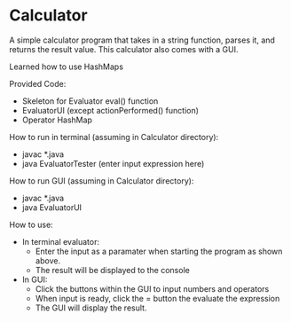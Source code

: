 # Calculator

A simple calculator program that takes in a string function, parses it, and returns the result value.
This calculator also comes with a GUI.

Learned how to use HashMaps

Provided Code:
- Skeleton for Evaluator eval() function
- EvaluatorUI (except actionPerformed() function)
- Operator HashMap

How to run in terminal (assuming in Calculator directory):
- javac *.java
- java EvaluatorTester (enter input expression here)

How to run GUI (assuming in Calculator directory):
- javac *.java
- java EvaluatorUI

How to use:
- In terminal evaluator:
	- Enter the input as a paramater when starting the program as shown above.
	- The result will be displayed to the console
- In GUI:
	- Click the buttons within the GUI to input numbers and operators
	- When input is ready, click the = button the evaluate the expression
	- The GUI will display the result.